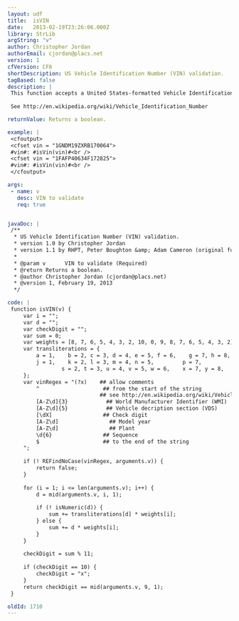 ```yaml
---
layout: udf
title:  isVIN
date:   2013-02-19T23:26:06.000Z
library: StrLib
argString: "v"
author: Christopher Jordan
authorEmail: cjordan@placs.net
version: 1
cfVersion: CF8
shortDescription: US Vehicle Identification Number (VIN) validation.
tagBased: false
description: |
 This function accepts a United States-formatted Vehicle Identification Number (VIN) as the sole argument, and returns true if the VIN is valid.
 
 See http://en.wikipedia.org/wiki/Vehicle_Identification_Number

returnValue: Returns a boolean.

example: |
 <cfoutput>
 <cfset vin = "1GNDM19ZXRB170064">
 #vin#: #isVin(vin)#<br />
 <cfset vin = "1FAFP40634F172825">
 #vin#: #isVin(vin)#<br />
 </cfoutput>

args:
 - name: v
   desc: VIN to validate
   req: true


javaDoc: |
 /**
  * US Vehicle Identification Number (VIN) validation.
  * version 1.0 by Christopher Jordan
  * version 1.1 by RHPT, Peter Boughton &amp; Adam Cameron (original function rejected valid VINs)
  * 
  * @param v      VIN to validate (Required)
  * @return Returns a boolean. 
  * @author Christopher Jordan (cjordan@placs.net) 
  * @version 1, February 19, 2013 
  */

code: |
 function isVIN(v) {
     var i = "";
     var d = "";
     var checkDigit = "";
     var sum = 0;
     var weights = [8, 7, 6, 5, 4, 3, 2, 10, 0, 9, 8, 7, 6, 5, 4, 3, 2];
     var transliterations = {
         a = 1,    b = 2, c = 3, d = 4, e = 5, f = 6,    g = 7, h = 8,
         j = 1,    k = 2, l = 3, m = 4, n = 5,         p = 7,            r = 9,
                 s = 2, t = 3, u = 4, v = 5, w = 6,    x = 7, y = 8,    z = 9
     };
     var vinRegex = "(?x)    ## allow comments
         ^                    ## from the start of the string
                             ## see http://en.wikipedia.org/wiki/Vehicle_Identification_Number for VIN spec
         [A-Z\d]{3}            ## World Manufacturer Identifier (WMI)
         [A-Z\d]{5}            ## Vehicle decription section (VDS)
         [\dX]                ## Check digit
         [A-Z\d]                ## Model year
         [A-Z\d]                ## Plant
         \d{6}                ## Sequence
         $                    ## to the end of the string
     ";
 
     if (! REFindNoCase(vinRegex, arguments.v)) {
         return false;
     }
 
     for (i = 1; i <= len(arguments.v); i++) {
         d = mid(arguments.v, i, 1);
 
         if (! isNumeric(d)) {
             sum += transliterations[d] * weights[i];
         } else {
             sum += d * weights[i];
         }
     }
 
     checkDigit = sum % 11;
 
     if (checkDigit == 10) {
         checkDigit = "x";
     }
     return checkDigit == mid(arguments.v, 9, 1);
 }

oldId: 1710
---
```


